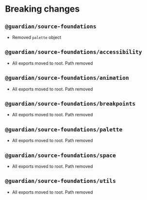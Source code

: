 # Breaking changes

## `@guardian/source-foundations`

-   Removed `palette` object

## `@guardian/source-foundations/accessibility`

-   All exports moved to root. Path removed

## `@guardian/source-foundations/animation`

-   All exports moved to root. Path removed

## `@guardian/source-foundations/breakpoints`

-   All exports moved to root. Path removed

## `@guardian/source-foundations/palette`

-   All exports moved to root. Path removed

## `@guardian/source-foundations/space`

-   All exports moved to root. Path removed

## `@guardian/source-foundations/utils`

-   All exports moved to root. Path removed
